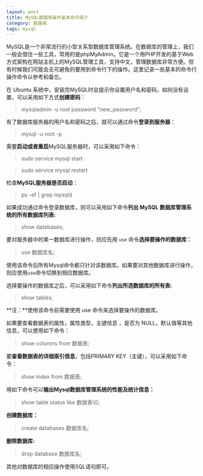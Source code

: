 ```yaml
---
layout: post
title: MySQL数据库操作基本命令简介
category: 数据库
tags: mysql
---
```


MySQL是一个非常流行的小型关系型数据库管理系统。在数据库的管理上，我们一般会借住一些工具，常用的是phpMyAdmin。它是一个用PHP开发的基于Web方式架构在网站主机上的MySQL管理工具，支持中文，管理数据库非常方便。但有时候我们可能会无可避免的要用到命令行下的操作。这里记录一些基本的命令行操作命令以参考和备忘。

在 Ubuntu 系统中，安装完MySQL时会提示你设置用户名和密码，如何没有设置，可以采用如下方式**创建密码**：

> mysqladmin -u root password "new_password";

有了数据库服务器的用户名和密码之后，就可以通过命令**登录到服务器**：

> mysql -u root -p

需要**启动或者重启**MySQL服务器时，可以采用如下命令：

> sudo service mysql start

> sudo service mysql restart

检查**MySQL服务器是否启动**：

> ps -ef | grep mysqld

如果成功通过命令登录数据库，则可以采用如下命令**列出 MySQL 数据库管理系统的所有数据库列表:**

> show databases;

要对服务器中的某一数据库进行操作，则应先用 `use` 命令**选择要操作的数据库：**

> use 数据库名;

使用该命令后所有Mysql命令都只针对该数据库。如果要对其他数据库进行操作，则应使用`use`命令切换到相应数据库。

选择要操作的数据库之后，可以采用如下命令**列出所选数据库的所有表:**

> show tables;

**注：**使用该命令前需要使用 use 命令来选择要操作的数据库。

如果要查看数据表的属性，属性类型，主键信息 ，是否为 NULL，默认值等其他信息，可以使用如下命令：

> show columns from 数据表;

要**查看数据表的详细索引信息**，包括PRIMARY KEY（主键），可以采用如下命令：

> show index from 数据表;

用如下命令可以**输出Mysql数据库管理系统的性能及统计信息：**

> show table status like 数据表\G;

**创建数据库：**

> create databases 数据库名;

**删除数据库:**

> drop database 数据库名;

其他对数据库的相应操作使用SQL语句即可。
